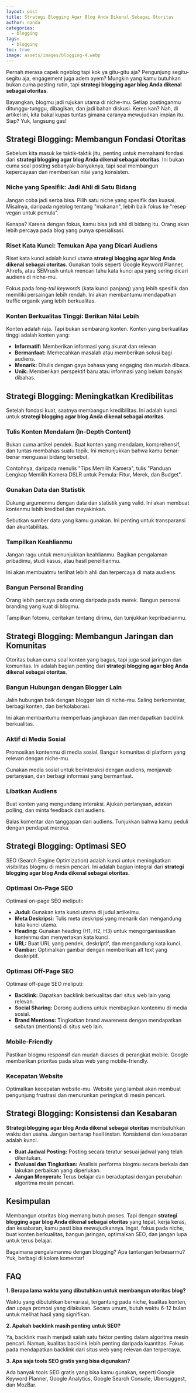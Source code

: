 ```yaml
---
layout: post
title: Strategi Blogging Agar Blog Anda Dikenal Sebagai Otoritas
author: nanda
categories:
  - blogging
tags:
  - blogging
toc: true
image: assets/images/blogging-4.webp
---
```



Pernah merasa capek ngeblog tapi kok ya gitu-gitu aja? Pengunjung segitu-segitu aja, engagement juga adem ayem? Mungkin yang kamu butuhkan bukan cuma posting rutin, tapi **strategi blogging agar blog Anda dikenal sebagai otoritas**.

Bayangkan, blogmu jadi rujukan utama di niche-mu. Setiap postinganmu ditunggu-tunggu, dibagikan, dan jadi bahan diskusi. Keren kan? Nah, di artikel ini, kita bakal kupas tuntas gimana caranya mewujudkan impian itu. Siap? Yuk, langsung gas!

## Strategi Blogging: Membangun Fondasi Otoritas

Sebelum kita masuk ke taktik-taktik jitu, penting untuk memahami fondasi dari **strategi blogging agar blog Anda dikenal sebagai otoritas**. Ini bukan cuma soal posting sebanyak-banyaknya, tapi soal membangun kepercayaan dan memberikan nilai yang konsisten.

### Niche yang Spesifik: Jadi Ahli di Satu Bidang

Jangan coba jadi serba bisa. Pilih satu niche yang spesifik dan kuasai. Misalnya, daripada ngeblog tentang "makanan", lebih baik fokus ke "resep vegan untuk pemula".

Kenapa? Karena dengan fokus, kamu bisa jadi ahli di bidang itu. Orang akan lebih percaya pada blog yang punya spesialisasi.

### Riset Kata Kunci: Temukan Apa yang Dicari Audiens

Riset kata kunci adalah kunci utama **strategi blogging agar blog Anda dikenal sebagai otoritas**. Gunakan tools seperti Google Keyword Planner, Ahrefs, atau SEMrush untuk mencari tahu kata kunci apa yang sering dicari audiens di niche-mu.

Fokus pada _long-tail keywords_ (kata kunci panjang) yang lebih spesifik dan memiliki persaingan lebih rendah. Ini akan membantumu mendapatkan traffic organik yang lebih berkualitas.

### Konten Berkualitas Tinggi: Berikan Nilai Lebih

Konten adalah raja. Tapi bukan sembarang konten. Konten yang berkualitas tinggi adalah konten yang:

- **Informatif:** Memberikan informasi yang akurat dan relevan.
- **Bermanfaat:** Memecahkan masalah atau memberikan solusi bagi audiens.
- **Menarik:** Ditulis dengan gaya bahasa yang engaging dan mudah dibaca.
- **Unik:** Memberikan perspektif baru atau informasi yang belum banyak dibahas.

## Strategi Blogging: Meningkatkan Kredibilitas

Setelah fondasi kuat, saatnya membangun kredibilitas. Ini adalah kunci untuk **strategi blogging agar blog Anda dikenal sebagai otoritas**.

### Tulis Konten Mendalam (In-Depth Content)

Bukan cuma artikel pendek. Buat konten yang mendalam, komprehensif, dan tuntas membahas suatu topik. Ini menunjukkan bahwa kamu benar-benar menguasai bidang tersebut.

Contohnya, daripada menulis "Tips Memilih Kamera", tulis "Panduan Lengkap Memilih Kamera DSLR untuk Pemula: Fitur, Merek, dan Budget".

### Gunakan Data dan Statistik

Dukung argumenmu dengan data dan statistik yang valid. Ini akan membuat kontenmu lebih kredibel dan meyakinkan.

Sebutkan sumber data yang kamu gunakan. Ini penting untuk transparansi dan akuntabilitas.

### Tampilkan Keahlianmu

Jangan ragu untuk menunjukkan keahlianmu. Bagikan pengalaman pribadimu, studi kasus, atau hasil penelitianmu.

Ini akan membuatmu terlihat lebih ahli dan terpercaya di mata audiens.

### Bangun Personal Branding

Orang lebih percaya pada orang daripada pada merek. Bangun personal branding yang kuat di blogmu.

Tampilkan fotomu, ceritakan tentang dirimu, dan tunjukkan kepribadianmu.

## Strategi Blogging: Membangun Jaringan dan Komunitas

Otoritas bukan cuma soal konten yang bagus, tapi juga soal jaringan dan komunitas. Ini adalah bagian penting dari **strategi blogging agar blog Anda dikenal sebagai otoritas**.

### Bangun Hubungan dengan Blogger Lain

Jalin hubungan baik dengan blogger lain di niche-mu. Saling berkomentar, berbagi konten, dan berkolaborasi.

Ini akan membantumu memperluas jangkauan dan mendapatkan backlink berkualitas.

### Aktif di Media Sosial

Promosikan kontenmu di media sosial. Bangun komunitas di platform yang relevan dengan niche-mu.

Gunakan media sosial untuk berinteraksi dengan audiens, menjawab pertanyaan, dan berbagi informasi yang bermanfaat.

### Libatkan Audiens

Buat konten yang mengundang interaksi. Ajukan pertanyaan, adakan polling, dan minta feedback dari audiens.

Balas komentar dan tanggapan dari audiens. Tunjukkan bahwa kamu peduli dengan pendapat mereka.

## Strategi Blogging: Optimasi SEO

SEO (Search Engine Optimization) adalah kunci untuk meningkatkan visibilitas blogmu di mesin pencari. Ini adalah bagian integral dari **strategi blogging agar blog Anda dikenal sebagai otoritas**.

### Optimasi On-Page SEO

Optimasi on-page SEO meliputi:

- **Judul:** Gunakan kata kunci utama di judul artikelmu.
- **Meta Deskripsi:** Tulis meta deskripsi yang menarik dan mengandung kata kunci utama.
- **Heading:** Gunakan heading (H1, H2, H3) untuk mengorganisasikan kontenmu dan menyertakan kata kunci.
- **URL:** Buat URL yang pendek, deskriptif, dan mengandung kata kunci.
- **Gambar:** Optimalkan gambar dengan memberikan alt text yang deskriptif.

### Optimasi Off-Page SEO

Optimasi off-page SEO meliputi:

- **Backlink:** Dapatkan backlink berkualitas dari situs web lain yang relevan.
- **Social Sharing:** Dorong audiens untuk membagikan kontenmu di media sosial.
- **Brand Mentions:** Tingkatkan brand awareness dengan mendapatkan sebutan (mentions) di situs web lain.

### Mobile-Friendly

Pastikan blogmu responsif dan mudah diakses di perangkat mobile. Google memberikan prioritas pada situs web yang mobile-friendly.

### Kecepatan Website

Optimalkan kecepatan website-mu. Website yang lambat akan membuat pengunjung frustrasi dan menurunkan peringkat di mesin pencari.

## Strategi Blogging: Konsistensi dan Kesabaran

**Strategi blogging agar blog Anda dikenal sebagai otoritas** membutuhkan waktu dan usaha. Jangan berharap hasil instan. Konsistensi dan kesabaran adalah kunci.

- **Buat Jadwal Posting:** Posting secara teratur sesuai jadwal yang telah ditentukan.
- **Evaluasi dan Tingkatkan:** Analisis performa blogmu secara berkala dan lakukan perbaikan yang diperlukan.
- **Jangan Menyerah:** Terus belajar dan beradaptasi dengan perubahan algoritma mesin pencari.

## Kesimpulan

Membangun otoritas blog memang butuh proses. Tapi dengan **strategi blogging agar blog Anda dikenal sebagai otoritas** yang tepat, kerja keras, dan kesabaran, kamu pasti bisa mewujudkannya. Ingat, fokus pada niche, buat konten berkualitas, bangun jaringan, optimalkan SEO, dan jangan lupa untuk terus belajar.

Bagaimana pengalamanmu dengan blogging? Apa tantangan terbesarmu? Yuk, berbagi di kolom komentar!

## FAQ

**1\. Berapa lama waktu yang dibutuhkan untuk membangun otoritas blog?**

Waktu yang dibutuhkan bervariasi, tergantung pada niche, kualitas konten, dan upaya promosi yang dilakukan. Secara umum, butuh waktu 6-12 bulan untuk melihat hasil yang signifikan.

**2\. Apakah backlink masih penting untuk SEO?**

Ya, backlink masih menjadi salah satu faktor penting dalam algoritma mesin pencari. Namun, kualitas backlink lebih penting daripada kuantitas. Fokus pada mendapatkan backlink dari situs web yang relevan dan terpercaya.

**3\. Apa saja tools SEO gratis yang bisa digunakan?**

Ada banyak tools SEO gratis yang bisa kamu gunakan, seperti Google Keyword Planner, Google Analytics, Google Search Console, Ubersuggest, dan MozBar.
